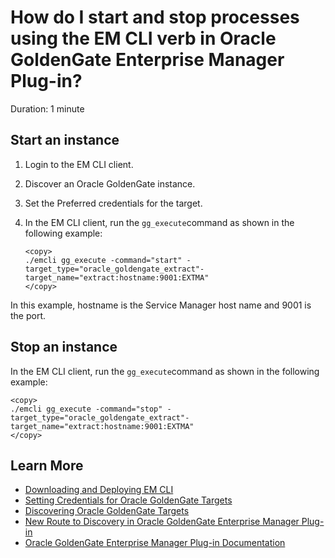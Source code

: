 # How do I start and stop processes using the EM CLI verb in Oracle GoldenGate Enterprise Manager Plug-in?
Duration: 1 minute

## Start an instance
1. Login to the EM CLI client.
2. Discover an Oracle GoldenGate instance.
3. Set the Preferred credentials for the target.
4. In the EM CLI client, run the `gg_execute`command as shown in the following example:

    ```
    <copy>
    ./emcli gg_execute -command="start" -target_type="oracle_goldengate_extract"-target_name="extract:hostname:9001:EXTMA"
    </copy>
    ```   
  In this example, hostname is the Service Manager host name and 9001 is the port.
## Stop an instance

In the EM CLI client, run the `gg_execute`command as shown in the following example:

```
<copy>
./emcli gg_execute -command="stop" -target_type="oracle_goldengate_extract"-target_name="extract:hostname:9001:EXTMA"
</copy>
```   


## Learn More

* [Downloading and Deploying EM CLI ](https://docs.oracle.com/en/enterprise-manager/cloud-control/enterprise-manager-cloud-control/13.4/emcli/downloading-and-deploying-em-cli.html#GUID-5DD77C55-387D-43C3-9DC2-2245569A6AFF)
* [Setting Credentials for Oracle GoldenGate Targets](https://docs.oracle.com/en/middleware/goldengate/emplugin/13.5.1/empug/setting-credentials-oracle-goldengate-targets.html#GUID-190A37BE-4600-40D1-9F2E-4D587F1E0D4C)
* [Discovering Oracle GoldenGate Targets](https://docs.oracle.com/en/middleware/goldengate/emplugin/13.5.1/empug/discover1.html#GUID-515B14FC-6ABE-478A-AAB6-AD29CCDC4253)
* [New Route to Discovery in Oracle GoldenGate Enterprise Manager Plug-in](https://blogs.oracle.com/dataintegration/post/new-route-to-discovery-in-oracle-goldengate-enterprise-manager-plug-in-134200)
* [Oracle GoldenGate Enterprise Manager Plug-in Documentation](https://docs.oracle.com/en/middleware/goldengate/emplugin/index.html)

